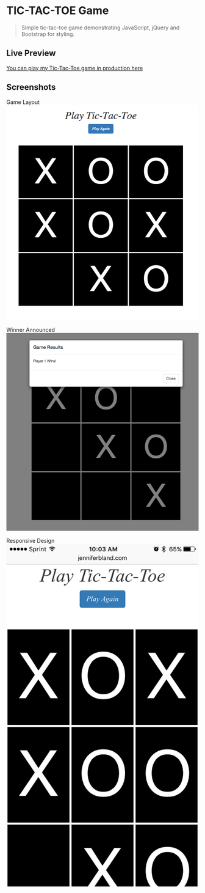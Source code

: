 # TIC-TAC-TOE Game
> Simple tic-tac-toe game demonstrating JavaScript, jQuery and Bootstrap for styling.

## Live Preview
[You can play my Tic-Tac-Toe game in production here](http://www.jenniferbland.com/fcc/tic-tac-toe)

## Screenshots
Game Layout
![Tic-Tac-Toe](/screenshots/game.png?raw=true "Tic-Tac-Toe Game")

Winner Announced
![Tic-Tac-Toe](/screenshots/winner.png?raw=true "Tic-Tac-Toe Game")

Responsive Design
![Tic-Tac-Toe](/screenshots/responsive.png?raw=true "Tic-Tac-Toe Game")
